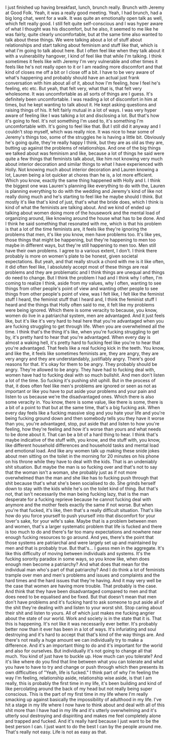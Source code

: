 I just finished up having breakfast, lunch, brunch really.
Brunch with Jeremy at Good Folk.
Yeah, it was a really good meeting.
Yeah, I had brunch, had a big long chat, went for a walk.
It was quite an emotionally open talk as well, which felt really good.
I still felt quite self-conscious and I was hyper aware of what I thought was his discomfort,
but he also, it seemed to me like he was fairly, quite clearly uncomfortable, but at the same
time also wanted to talk about these things.
We were talking about a lot of stuff about relationships and start talking about feminism
and stuff like that, which is what I'm going to talk about here.
But I often feel like when they talk about it with a vulnerability hangover, I kind of
feel like that while I'm talking.
I think sometimes it feels like with Jeremy I'm very vulnerable and other times it feels
like he's not really open to it or I am reading more discomfort and that kind of closes me
off a bit or I close off a bit.
I have to be very aware of what's happening and probably should have an actual just frank
conversation with him about all of it, about how I'm feeling, how I feel he's feeling,
etc etc.
But yeah, that felt very, what that is, that felt very wholesome.
It was uncomfortable as all sorts of things are I guess.
It's definitely been uncomfortable.
I was reading a lot of discomfort in him at times, but he kept wanting to talk about it.
He kept asking questions and raising things of his.
It felt fairly mutual in a lot of ways.
I was very hyper aware of feeling like I was talking a lot and disclosing a lot.
But that's how it's going to feel.
It's not something I'm used to, it's something I'm uncomfortable with.
It's going to feel like that.
But I still did it anyway and I couldn't stop myself, which was really nice.
It was nice to hear some of Jeremy's things too, some of the struggles he is having a little
bit.
Obviously he's going quite, they're really happy I think, but they are as old as they
are, butting up against the problems of relationships.
And one of the big things we talked about was feminism and like, because a lot of things
he said were quite a few things that feminists talk about, like him not knowing very much
about interior decoration and similar things to what I have experienced with Holly.
Not knowing much about interior decoration and Lauren knowing a lot, Lauren being a lot
quicker at chores than he is, a lot more efficient.
Which you know, exactly the same thing happened with Holly and I.
I think the biggest one was Lauren's planning like everything to do with the, Lauren is
planning everything to do with the wedding and Jeremy's kind of like not really doing
much and he's starting to feel like he maybe should I think.
But mostly it's like that's kind of just, that's what the bride does, which I think
is kind of what the feminists are talking about.
And we kind of ended up talking about women doing more of the housework and the mental
load of organizing around, like knowing around the house what has to be done.
And I think he said something that resonated with me, which is that his problem is that
a lot of the time feminists are, it feels like they're ignoring the problems that men,
it's like you know, men have problems too.
It's like yes, those things that might be happening, but they're happening to men too
maybe in different ways, but they're still happening to men too.
Men still have their own problems.
I agree to a various extent, I don't.
I think there probably is more on women's plate to be honest, given societal expectations.
But yeah, and that really struck a chord with me is it like often, it did often feel like,
I absolutely accept most of these things are real problems and they are problematic and
I think things are unequal and things do need to change.
But I think the problem I had and I think why I often, I'm coming to realize I think,
aside from my values, why I often, wanting to see things from other people's point of
view and wanting other people to see things from other people's point of view, was I felt
like, I felt like the feminist stuff I heard, the feminist stuff that I heard and, I think
the feminist stuff I heard and the things that Holly often said to me, it felt like my
problems were being ignored.
Which there is some veracity to because, you know, women do live in a patriarchal system,
men are advantaged.
And it just feels like, but it's like it's very hard to heal here that you're advantaged
when you are fucking struggling to get through life.
When you are overwhelmed all the time.
I think that's the thing it's like, when you're fucking struggling to get by, it's pretty hard
to hear that you're advantaged.
When every day is almost a waking hell, it's pretty hard to fucking feel like you're to
hear that you're advantaged.
That feels like a real fucking kick in the teeth.
You know, and like the, it feels like sometimes feminists are, they are angry, they are very
angry and they are understandably, justifiably angry.
There's good reasons for that.
It's okay for them to be angry.
They probably should be angry.
They're allowed to be angry.
They have had to fucking deal with, women have had to fucking deal with so much bullshit.
And men don't listen a lot of the time.
So fucking it's pushing shit uphill.
But in the process of that, it does often feel like men's problems are ignored or seen
as not as important or like you have to put aside your problems and your pain and listen
to us because we're the disadvantaged ones.
Which there is also some veracity in.
You know, there is some value, like there is some, there is a bit of a point to that
but at the same time, that's a big fucking ask.
When every day feels like a fucking massive slog and you hate your life and you're being
fucking ground down and then somebody tells you they have it worse than you, you're advantaged,
stop, put aside that and listen to how you're feeling, how they're feeling and how it's
worse than yours and what needs to be done about it.
That can be a bit of a hard thing to hear.
I think that's maybe indicative of the stuff with, you know, and the stuff with, you know,
like different household differences and household tasks and mental load and emotional load.
And like any women talk up making these snide jokes about men sitting on the toilet in the
morning for 20 minutes on his phone on his throne while they have to deal with the kids.
That is an undeniably shit situation.
But maybe the man is so fucking over and that's not to say that the woman isn't a
woman, she probably just as if not more overwhelmed than the man and she like has to fucking push
through that shit because that's what she's been socialised to do.
She grinds herself down to stay with the kids while he's on the toilet kind of thing.
But that's not, that isn't necessarily the man being fucking lazy, that is the man desperate
for a fucking reprieve because he cannot fucking deal with anymore and the mother feels exactly
the same if not worse.
But when you're that fucked, it's like, then that's a really difficult situation.
That's like how do you force yourself to push yourself into that discomfort for your lover's
sake, for your wife's sake.
Maybe that is a problem between men and women, that's a larger systematic problem that life
is fucked and there is too much to do and there's far too many expectations and nowhere
near enough fucking resources to go around.
And yes, there's the point that those systems are patriarchal and were largely set up and
maintained by men and that is probably true.
But that's...
I guess men in the aggregate.
It's like this difficulty of moving between individuals and systems.
It's the fucking sorority paradox in some ways, so you know like, when does enough men become
a patriarchy?
And what does that mean for the individual man who's part of that patriarchy?
And I do think a lot of feminists trample over men and men's problems and issues and
complaints and the hard times and the hard issues that they're having.
And it may very well be the case that women are having more trouble.
That probably is the case.
And think that they have been disadvantaged compared to men and that does need to be equalised
and be fixed.
But that doesn't mean that men don't have problems and it's fucking hard to ask someone
to put aside all of the shit they're dealing with and listen to your worst shit.
Stop caring about their shit and listen to yours.
All of which just makes me fucking angrier about the state of our world.
Work and society is in the state that it is.
That this is happening.
It's not like it was necessarily ever better.
It's probably better now than it ever has been in a lot of ways.
It's infuriating and soul destroying and it's hard to accept that that's kind of the way
things are.
And there's not really a huge amount we can individually try to make a difference.
And it's an important thing to do and it's important for the world and also for ourselves.
But individually it's not going to change all that much.
You kind of just have to buckle up.
How much can you tolerate?
And it's like where do you find that line between what you can tolerate and what you
have to have to try and change or push through which then presents its own difficulties of
"Yeah, life is fucked."
I think part of why I'm feeling the way I'm feeling, relationship aside, relationship
wise aside, is that I am really, this is probably the first time in my life, it's been building
and kind of like percolating around the back of my head but not really being super conscious.
This is the part of my first time in my life where I'm really smacking up against basically
the impossibility of adulthood in my life.
I've hit a stage in my life where I now have to think about and deal with all of this shit
more than I have had in my life and it's utterly overwhelming and it's utterly soul destroying
and dispiriting and makes me feel completely alone and trapped and fucked.
And it's really hard because I just want to be the best person I can.
I just want to do the best I can by the people around me.
That's really not easy.
Life is not as easy as that.
